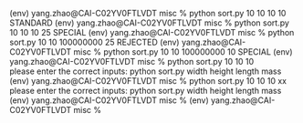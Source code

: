 (env) yang.zhao@CAI-C02YV0FTLVDT misc % python sort.py 10 10 10 10       
STANDARD
(env) yang.zhao@CAI-C02YV0FTLVDT misc % python sort.py 10 10 10 25
SPECIAL
(env) yang.zhao@CAI-C02YV0FTLVDT misc % python sort.py 10 10 100000000 25
REJECTED
(env) yang.zhao@CAI-C02YV0FTLVDT misc % python sort.py 10 10 100000000 10
SPECIAL
(env) yang.zhao@CAI-C02YV0FTLVDT misc % python sort.py 10 10 10          
please enter the correct inputs: python sort.py width height length mass
(env) yang.zhao@CAI-C02YV0FTLVDT misc % python sort.py 10 10 10 xx
please enter the correct inputs: python sort.py width height length mass
(env) yang.zhao@CAI-C02YV0FTLVDT misc % 
(env) yang.zhao@CAI-C02YV0FTLVDT misc % 
